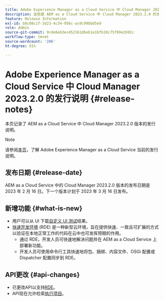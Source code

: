 ```yaml
---
title: Adobe Experience Manager as a Cloud Service 中 Cloud Manager 2023.2.0 的发行说明
description: 这些是 AEM as a Cloud Service 中 Cloud Manager 2023.2.0 的发行说明。
feature: Release Information
exl-id: b8c08c1f-3d23-4c34-956c-ac0c99bbd5e9
role: Admin
source-git-commit: 9cde6e63ec452161dbeb1e1bfb10c75f89e2692c
workflow-type: tm+mt
source-wordcount: '206'
ht-degree: 91%

---
```


# Adobe Experience Manager as a Cloud Service 中 Cloud Manager 2023.2.0 的发行说明 {#release-notes}

本页记录了 AEM as a Cloud Service 中 Cloud Manager 2023.2.0 版本的发行说明。

>[!NOTE]
>
>请参阅[本页](/help/release-notes/release-notes-cloud/release-notes-current.md)，了解 Adobe Experience Manager as a Cloud Service 当前的发行说明。

## 发布日期 {#release-date}

AEM as a Cloud Service 中的 Cloud Manager 2023.2.0 版本的发布日期是 2023 年 2 月 16 日。下一个版本计划于 2023 年 3 月 16 日发布。

## 新增功能 {#what-is-new}

* 用户可以从 UI 下载[自定义 UI 测试](/help/implementing/cloud-manager/ui-testing.md)结果。
* [快速开发环境](/help/implementing/developing/introduction/rapid-development-environments.md) (RDE) 是一种新型云环境，旨在提供快速、一致且可扩展的方式以验证在本地正常工作的代码在云中也可发挥预期的作用。
   * 通过 RDE，开发人员可快速地解决问题并在 AEM as a Cloud Service 上部署新功能。
   * 开发人员可使用命令行工具快速地将包、捆绑、内容文件、OSGi 配置或 Dispatcher 配置同步到 RDE。

## API更改 {#api-changes}

* 已更改API以支持[RDE](https://developer.adobe.com/experience-cloud/cloud-manager/reference/api/#tag/Rapid-Development-Environments)。
* API现在允许检索[执行项目](https://developer.adobe.com/experience-cloud/cloud-manager/reference/api/#tag/Execution-Artifacts)。
